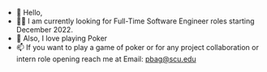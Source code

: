 <!--![](https://komarev.com/ghpvc/?username=piyushbag&color=dc143c)-->

- 👋 Hello,
- :student: I am currently looking for Full-Time Software Engineer roles starting December 2022.
- 👀 Also, I love playing Poker
- 📫 If you want to play a game of poker or for any project collaboration or intern role opening reach me at Email: pbag@scu.edu
<!--
- [![Piyush's github stats](https://github-readme-stats.vercel.app/api?username=piyushbag)](https://github.com/piyushbag/github-readme-stats)
-->


<!---
piyushbag/piyushbag is a ✨ special ✨ repository because its `README.md` (this file) appears on your GitHub profile.
You can click the Preview link to take a look at your changes.
--->
